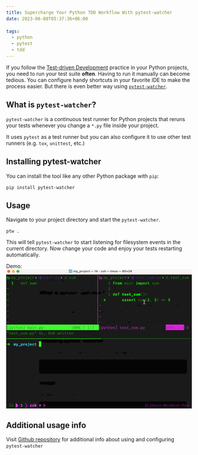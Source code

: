 ```yaml
---
title: Supercharge Your Python TDD Workflow With pytest-watcher
date: 2023-06-08T05:37:36+06:00

tags:
  - python
  - pytest
  - tdd
---
```


If you follow the [Test-driven Development](https://en.wikipedia.org/wiki/Test-driven_development) practice in your Python projects, you need to run your test suite **often**. Having to run it manually can become tedious. You can configure handy shortcuts in your favorite IDE to make the process easier. But there is even better way using [`pytest-watcher`](https://pypi.org/project/pytest-watcher/).

## What is `pytest-watcher`?

`pytest-watcher` is a continuous test runner for Python projects that reruns your tests whenever you change a `*.py` file inside your project.

It uses `pytest` as a test runner but you can also configure it to use other test runners (e.g. `tox`, `unittest`, etc.)

## Installing pytest-watcher

You can install the tool like any other Python package with `pip`:

```shell
pip install pytest-watcher
```

## Usage

Navigate to your project directory and start the `pytest-watcher`.

```shell
ptw .
```

This will tell `pytest-watcher` to start listening for filesystem events in the current directory. Now change your code and enjoy your tests restarting automatically.

Demo:
![Demo](/pytest-watcher-demo.gif)

## Additional usage info

Visit [Github repository](https://github.com/olzhasar/pytest-watcher) for additional info about using and configuring `pytest-watcher`
